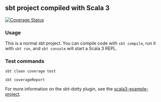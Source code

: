 ## sbt project compiled with Scala 3

[![Coverage Status](https://coveralls.io/repos/github/leotschritter/kniffel/badge.svg)](https://coveralls.io/github/leotschritter/kniffel)

### Usage

This is a normal sbt project. You can compile code with `sbt compile`, run it with `sbt run`, and `sbt console` will start a Scala 3 REPL.

### Test commands

```
sbt clean coverage test
```
```
sbt coverageReport
```

For more information on the sbt-dotty plugin, see the
[scala3-example-project](https://github.com/scala/scala3-example-project/blob/main/README.md).
